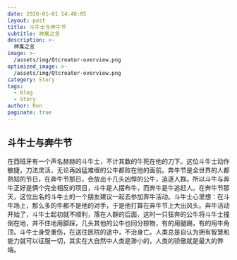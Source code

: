 ```yaml
---
date: 2020-01-01 14:48:05
layout: post
title: 斗牛士与奔牛节
subtitle: 神寓之言
description: >-
  神寓之言
image: >-
  /assets/img/Qtcreator-overview.png
optimized_image: >-
  /assets/img/Qtcreator-overview.png
category: Story
tags:
  - blog
  - Story
author: Ron
paginate: true
---
```

 ## 斗牛士与奔牛节

   在西班牙有一个声名赫赫的斗牛士，不计其数的牛死在他的刀下。这位斗牛士动作敏捷，刀法灵活，无论再凶猛难缠的公牛都败在他的面前。奔牛节是全世界的人都熟知的节日，在奔牛节那日，会放出十几头凶悍的公牛，追逐人群。所以斗牛与奔牛正好是俩个完全相反的项目，斗牛是人摆布牛，而奔牛是牛追赶人。在奔牛节那天，这位出名的斗牛士的一个朋友建议一起去参加奔牛活动。斗牛士心里想：在斗牛场上，那么多的牛都不是他的对手，于是他打算在奔牛节上大出风头。奔牛活动开始了，斗牛士起初就不顺利，落在人群的后面，这时一只狂奔的公牛将斗牛士撞倒在地，并不住地用脚踩，几头其他的公牛也同分掠物，有的用腿踢，有的用牛角顶。斗牛士身受重伤，在送往医院的途中，不治身亡。人类总是自认为拥有智慧和能力就可以征服一切，其实在大自然中人类是渺小的，人类的骄傲就是最大的弊端。



